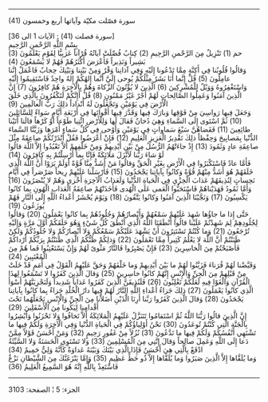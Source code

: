 ------------------------------------------------------------------------

(41) سورة فصّلت مكيّة وآياتها أربع وخمسون  
  
\[سورة فصلت (41) : الآيات 1 الى 36\]  
بِسْمِ اللَّهِ الرَّحْمنِ الرَّحِيمِ  
حم (1) تَنْزِيلٌ مِنَ الرَّحْمنِ الرَّحِيمِ (2) كِتابٌ فُصِّلَتْ آياتُهُ قُرْآناً عَرَبِيًّا لِقَوْمٍ
يَعْلَمُونَ (3) بَشِيراً وَنَذِيراً فَأَعْرَضَ أَكْثَرُهُمْ فَهُمْ لا يَسْمَعُونَ (4)  
وَقالُوا قُلُوبُنا فِي أَكِنَّةٍ مِمَّا تَدْعُونا إِلَيْهِ وَفِي آذانِنا وَقْرٌ وَمِنْ بَيْنِنا وَبَيْنِكَ
حِجابٌ فَاعْمَلْ إِنَّنا عامِلُونَ (5) قُلْ إِنَّما أَنَا بَشَرٌ مِثْلُكُمْ يُوحى إِلَيَّ أَنَّما إِلهُكُمْ إِلهٌ
واحِدٌ فَاسْتَقِيمُوا إِلَيْهِ وَاسْتَغْفِرُوهُ وَوَيْلٌ لِلْمُشْرِكِينَ (6) الَّذِينَ لا يُؤْتُونَ الزَّكاةَ
وَهُمْ بِالْآخِرَةِ هُمْ كافِرُونَ (7) إِنَّ الَّذِينَ آمَنُوا وَعَمِلُوا الصَّالِحاتِ لَهُمْ أَجْرٌ غَيْرُ
مَمْنُونٍ (8) قُلْ أَإِنَّكُمْ لَتَكْفُرُونَ بِالَّذِي خَلَقَ الْأَرْضَ فِي يَوْمَيْنِ وَتَجْعَلُونَ لَهُ أَنْداداً
ذلِكَ رَبُّ الْعالَمِينَ (9)  
وَجَعَلَ فِيها رَواسِيَ مِنْ فَوْقِها وَبارَكَ فِيها وَقَدَّرَ فِيها أَقْواتَها فِي أَرْبَعَةِ أَيَّامٍ سَواءً
لِلسَّائِلِينَ (10) ثُمَّ اسْتَوى إِلَى السَّماءِ وَهِيَ دُخانٌ فَقالَ لَها وَلِلْأَرْضِ ائْتِيا طَوْعاً أَوْ
كَرْهاً قالَتا أَتَيْنا طائِعِينَ (11) فَقَضاهُنَّ سَبْعَ سَماواتٍ فِي يَوْمَيْنِ وَأَوْحى فِي كُلِّ سَماءٍ
أَمْرَها وَزَيَّنَّا السَّماءَ الدُّنْيا بِمَصابِيحَ وَحِفْظاً ذلِكَ تَقْدِيرُ الْعَزِيزِ الْعَلِيمِ (12) فَإِنْ
أَعْرَضُوا فَقُلْ أَنْذَرْتُكُمْ صاعِقَةً مِثْلَ صاعِقَةِ عادٍ وَثَمُودَ (13) إِذْ جاءَتْهُمُ الرُّسُلُ مِنْ بَيْنِ
أَيْدِيهِمْ وَمِنْ خَلْفِهِمْ أَلاَّ تَعْبُدُوا إِلاَّ اللَّهَ قالُوا لَوْ شاءَ رَبُّنا لَأَنْزَلَ مَلائِكَةً فَإِنَّا
بِما أُرْسِلْتُمْ بِهِ كافِرُونَ (14)  
فَأَمَّا عادٌ فَاسْتَكْبَرُوا فِي الْأَرْضِ بِغَيْرِ الْحَقِّ وَقالُوا مَنْ أَشَدُّ مِنَّا قُوَّةً أَوَلَمْ يَرَوْا أَنَّ
اللَّهَ الَّذِي خَلَقَهُمْ هُوَ أَشَدُّ مِنْهُمْ قُوَّةً وَكانُوا بِآياتِنا يَجْحَدُونَ (15) فَأَرْسَلْنا عَلَيْهِمْ
رِيحاً صَرْصَراً فِي أَيَّامٍ نَحِساتٍ لِنُذِيقَهُمْ عَذابَ الْخِزْيِ فِي الْحَياةِ الدُّنْيا وَلَعَذابُ
الْآخِرَةِ أَخْزى وَهُمْ لا يُنْصَرُونَ (16) وَأَمَّا ثَمُودُ فَهَدَيْناهُمْ فَاسْتَحَبُّوا الْعَمى عَلَى
الْهُدى فَأَخَذَتْهُمْ صاعِقَةُ الْعَذابِ الْهُونِ بِما كانُوا يَكْسِبُونَ (17) وَنَجَّيْنَا الَّذِينَ
آمَنُوا وَكانُوا يَتَّقُونَ (18) وَيَوْمَ يُحْشَرُ أَعْداءُ اللَّهِ إِلَى النَّارِ فَهُمْ يُوزَعُونَ (19)  
حَتَّى إِذا ما جاؤُها شَهِدَ عَلَيْهِمْ سَمْعُهُمْ وَأَبْصارُهُمْ وَجُلُودُهُمْ بِما كانُوا يَعْمَلُونَ (20)
وَقالُوا لِجُلُودِهِمْ لِمَ شَهِدْتُمْ عَلَيْنا قالُوا أَنْطَقَنَا اللَّهُ الَّذِي أَنْطَقَ كُلَّ شَيْءٍ وَهُوَ
خَلَقَكُمْ أَوَّلَ مَرَّةٍ وَإِلَيْهِ تُرْجَعُونَ (21) وَما كُنْتُمْ تَسْتَتِرُونَ أَنْ يَشْهَدَ عَلَيْكُمْ سَمْعُكُمْ وَلا
أَبْصارُكُمْ وَلا جُلُودُكُمْ وَلكِنْ ظَنَنْتُمْ أَنَّ اللَّهَ لا يَعْلَمُ كَثِيراً مِمَّا تَعْمَلُونَ (22)
وَذلِكُمْ ظَنُّكُمُ الَّذِي ظَنَنْتُمْ بِرَبِّكُمْ أَرْداكُمْ فَأَصْبَحْتُمْ مِنَ الْخاسِرِينَ (23) فَإِنْ يَصْبِرُوا
فَالنَّارُ مَثْوىً لَهُمْ وَإِنْ يَسْتَعْتِبُوا فَما هُمْ مِنَ الْمُعْتَبِينَ (24)  
وَقَيَّضْنا لَهُمْ قُرَناءَ فَزَيَّنُوا لَهُمْ ما بَيْنَ أَيْدِيهِمْ وَما خَلْفَهُمْ وَحَقَّ عَلَيْهِمُ الْقَوْلُ فِي
أُمَمٍ قَدْ خَلَتْ مِنْ قَبْلِهِمْ مِنَ الْجِنِّ وَالْإِنْسِ إِنَّهُمْ كانُوا خاسِرِينَ (25) وَقالَ الَّذِينَ
كَفَرُوا لا تَسْمَعُوا لِهذَا الْقُرْآنِ وَالْغَوْا فِيهِ لَعَلَّكُمْ تَغْلِبُونَ (26) فَلَنُذِيقَنَّ الَّذِينَ
كَفَرُوا عَذاباً شَدِيداً وَلَنَجْزِيَنَّهُمْ أَسْوَأَ الَّذِي كانُوا يَعْمَلُونَ (27) ذلِكَ جَزاءُ أَعْداءِ
اللَّهِ النَّارُ لَهُمْ فِيها دارُ الْخُلْدِ جَزاءً بِما كانُوا بِآياتِنا يَجْحَدُونَ (28) وَقالَ
الَّذِينَ كَفَرُوا رَبَّنا أَرِنَا الَّذَيْنِ أَضَلاَّنا مِنَ الْجِنِّ وَالْإِنْسِ نَجْعَلْهُما تَحْتَ أَقْدامِنا
لِيَكُونا مِنَ الْأَسْفَلِينَ (29)  
إِنَّ الَّذِينَ قالُوا رَبُّنَا اللَّهُ ثُمَّ اسْتَقامُوا تَتَنَزَّلُ عَلَيْهِمُ الْمَلائِكَةُ أَلاَّ تَخافُوا وَلا
تَحْزَنُوا وَأَبْشِرُوا بِالْجَنَّةِ الَّتِي كُنْتُمْ تُوعَدُونَ (30) نَحْنُ أَوْلِياؤُكُمْ فِي الْحَياةِ
الدُّنْيا وَفِي الْآخِرَةِ وَلَكُمْ فِيها ما تَشْتَهِي أَنْفُسُكُمْ وَلَكُمْ فِيها ما تَدَّعُونَ (31) نُزُلاً
مِنْ غَفُورٍ رَحِيمٍ (32) وَمَنْ أَحْسَنُ قَوْلاً مِمَّنْ دَعا إِلَى اللَّهِ وَعَمِلَ صالِحاً وَقالَ إِنَّنِي مِنَ
الْمُسْلِمِينَ (33) وَلا تَسْتَوِي الْحَسَنَةُ وَلا السَّيِّئَةُ ادْفَعْ بِالَّتِي هِيَ أَحْسَنُ فَإِذَا الَّذِي
بَيْنَكَ وَبَيْنَهُ عَداوَةٌ كَأَنَّهُ وَلِيٌّ حَمِيمٌ (34)  
وَما يُلَقَّاها إِلاَّ الَّذِينَ صَبَرُوا وَما يُلَقَّاها إِلاَّ ذُو حَظٍّ عَظِيمٍ (35) وَإِمَّا يَنْزَغَنَّكَ مِنَ
الشَّيْطانِ نَزْغٌ فَاسْتَعِذْ بِاللَّهِ إِنَّهُ هُوَ السَّمِيعُ الْعَلِيمُ (36)

------------------------------------------------------------------------

الجزء: 5 ¦ الصفحة: 3103
